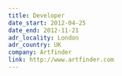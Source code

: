 ```yaml
---
title: Developer
date_start: 2012-04-25
date_end: 2012-11-21
adr_locality: London
adr_country: UK
company: Artfinder
link: http://www.artfinder.com
---
```

